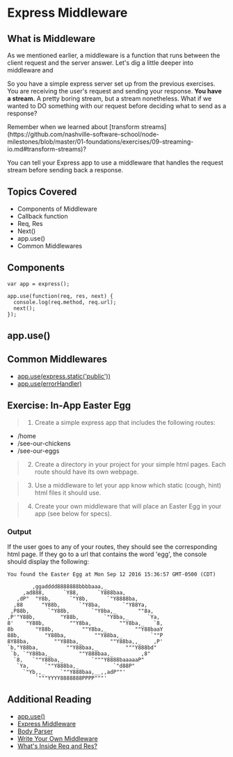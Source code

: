   # Express Middleware

## What is Middleware
As we mentioned earlier, a middleware is a function that runs between the client request and the server answer. Let's dig a little deeper into middleware and 

<p> So you have a simple express server set up from the previous exercises. You are receiving the user's request and sending your response. <strong>You have a stream.</strong> A pretty boring stream, but a stream nonetheless. What if we wanted to DO something with our request before deciding what to send as a response?</p>
<p> Remember when we learned about [transform streams](https://github.com/nashville-software-school/node-milestones/blob/master/01-foundations/exercises/09-streaming-io.md#transform-streams)? </p>

You can tell your Express app to use a middleware that handles the request stream before sending back a response.

## Topics Covered

-   Components of Middleware
  -   Callback function
  -   Req, Res
  -   Next()
-   app.use()
-   Common Middlewares


## Components
```
var app = express();

app.use(function(req, res, next) {
  console.log(req.method, req.url);
  next();
});
```
## app.use()


## Common Middlewares
- [app.use(express.static('public'))](https://expressjs.com/en/starter/static-files.html)
- [app.use(errorHandler)](https://expressjs.com/en/guide/error-handling.html)


## Exercise: In-App Easter Egg
> 1. Create a simple express app
 that includes the following routes:
  - /home
  - /see-our-chickens
  - /see-our-eggs

  > 2. Create a directory in your project for your simple html pages. Each route should have its own webpage.  

  > 3. Use a middleware to let your app know which static (cough, hint) html files it should use.  

  > 4. Create your own middleware that will place an Easter Egg in your app (see below for specs).  

### Output
If the user goes to any of your routes, they should see the corresponding html page. If they go to a url that contains the word 'egg', the console should display the following:

```
You found the Easter Egg at Mon Sep 12 2016 15:36:57 GMT-0500 (CDT)

        ,ggadddd8888888bbbbaaa,_
     ,ad888,      `Y88,      `Y888baa,
   ,dP"  "Y8b,      `"Y8b,      `"Y8888ba,
  ,88      "Y88b,      `"Y8ba,       `"Y88Ya,
 ,P88b,      `"Y88b,       `"Y8ba,_       ""8a,
,P'"Y88b,        "Y88b,        `"Y8ba,_      `Ya,
8'    "Y88b,        ""Y8ba,         ""Y8ba,_   `8,
8b       "Y88b,         ""Y8ba,_         ""Y88baaY
88b,        "Y88ba,         ""Y88ba,_         `""P
8Y88ba,        ""Y88ba,_         ""Y88ba,,_    ,P'
`b,"Y88ba,         ""Y88baa,_         """Y888bd"
 `b, `"Y88ba,_         ""Y888baa,_         ,8"
  `8,   `""Y88ba,_         `"""Y8888baaaaaP"
   `Ya,     `""Y888ba,_           `"d88P"  
     `"Yb,,_     `""Y888baa,__,,adP""'     
         `"""YYYY8888888PPPP"""'
```


## Additional Reading

-   [app.use()](http://expressjs.com/en/api.html#app.use)
-   [Express Middleware](https://expressjs.com/en/resources/middleware.html)
-   [Body Parser](https://expressjs.com/en/resources/middleware/body-parser.html)
-   [Write Your Own Middleware](https://expressjs.com/en/guide/writing-middleware.html)
-   [What's Inside Req and Res?](http://www.murvinlai.com/req-and-res-in-nodejs.html)
